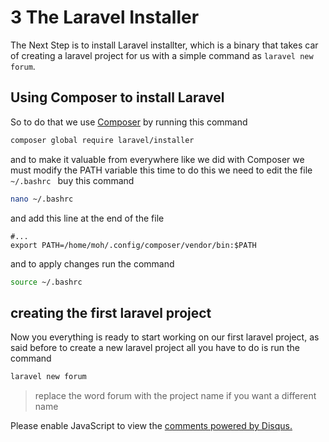 # 3 The Laravel Installer
The Next Step is to install Laravel installter, which is a binary that takes car of creating a laravel project for us
with a simple command as `laravel new forum`. 

## Using Composer to install Laravel

So to do that we use [Composer](/prerequisites/2-install-php-mysql-and-composer?id=installing-composer) by running this command

```bash
composer global require laravel/installer
```
and to make it valuable from everywhere like we did with Composer we must modify the PATH variable this time to do this
we need to edit the file `~/.bashrc ` buy this command

```bash
nano ~/.bashrc 
```
and add this line at the end of the file

```text
#...
export PATH=/home/moh/.config/composer/vendor/bin:$PATH

```
and to apply changes run the command

```bash
source ~/.bashrc 
```

## creating the first laravel project
Now you everything is ready to start working on our first laravel project, as said before to create a new laravel
project all you have to do is run the command

```bash
laravel new forum
```
> replace the word forum with the project name if you want a different name


<div>

<div id="disqus_thread"></div>
<script>
var disqus_config = function () {
    this.page.url = "http://localhost:3000/#/prerequisites/3-the-laravel-Installer";
    this.page.identifier = "PAGE_IDENTIFIER";
};
(function() { // DON'T EDIT BELOW THIS LINE
    var d = document, s = d.createElement('script');
    s.src = 'https://laravel-forum-with-vuejs.disqus.com/embed.js';
    s.setAttribute('data-timestamp', +new Date());
    (d.head || d.body).appendChild(s);
})();
</script>
<noscript>
Please enable JavaScript to view the
<a href="https://disqus.com/?ref_noscript">comments powered by Disqus.</a>
</noscript>
</div>
